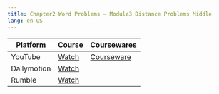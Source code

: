 ```yaml
---
title: Chapter2 Word Problems – Module3 Distance Problems Middle
lang: en-US
---
```


| Platform   | Course                                                                                      | Coursewares                                                       |
|-------------|----------------------------------------------------------------------------------------------|-------------------------------------------------------------------|
| YouTube     | [Watch](https://www.youtube.com/watch?v=kQR8VTp_S5c&list=PLm0MFkgiW1JgKq1kku2WxmrElFbDl7p_s) | [Courseware](../../public/math/Core%20Courses/pdf/Courseware.pdf) |
| Dailymotion | [Watch](https://www.dailymotion.com/video/x9gcnaq?playlist=x9h6d2)                           |                                                                   |
| Rumble      | [Watch](https://rumble.com/v6s9561-9-chapter2-word-problems-module3-distance-problems-middle.html)                                    |                                                                   |


